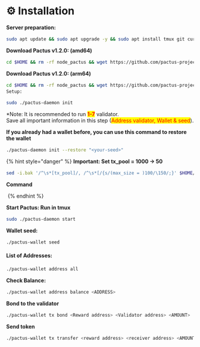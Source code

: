 # ⚙️ Installation

**Server preparation:**

```bash
sudo apt update && sudo apt upgrade -y && sudo apt install tmux git curl -y && sudo apt install make clang pkg-config libssl-dev build-essential -y 
```

**Download Pactus v1.2.0: (amd64)**

```bash
cd $HOME && rm -rf node_pactus && wget https://github.com/pactus-project/pactus/releases/download/v1.2.0/pactus-cli_1.2.0_linux_amd64.tar.gz && tar -xzf pactus-cli_1.2.0_linux_amd64.tar.gz && rm -rf pactus-cli_1.2.0_linux_amd64.tar.gz && mv pactus-cli_1.2.0 node_pactus && cd node_pactus
```

**Download Pactus v1.2.0: (arm64)**

```bash
cd $HOME && rm -rf node_pactus && wget https://github.com/pactus-project/pactus/releases/download/v1.2.0/pactus-cli_1.2.0_linux_arm64.tar.gz && tar -xzf pactus-cli_1.2.0_linux_arm64.tar.gz && rm -rf pactus-cli_1.2.0_linux_arm64.tar.gz && mv pactus-cli_1.2.0 node_pactus && cd node_pactus
Setup:
```

```bash
sudo ./pactus-daemon init
```

\*Note: It is recommended to run <mark style="color:red;">**1-7**</mark> validator.\
Save all important information in this step (<mark style="color:red;">Address validator, Wallet & seed</mark>).

**If you already had a wallet before, you can use this command to restore the wallet**

```bash
./pactus-daemon init --restore "<your-seed>"
```

{% hint style="danger" %}
**Important: Set tx\_pool = 1000 -> 50**

```bash
sed -i.bak '/^\s*[tx_pool]/, /^\s*[/{s/(max_size = )100/\150/;}' $HOME/pactus/config.toml
```

**Command**

<img src="../../.gitbook/assets/Ảnh màn hình 2024-05-26 lúc 10.26.31.png" alt="" data-size="original">
{% endhint %}

**Start Pactus: Run in tmux**

```bash
sudo ./pactus-daemon start
```

**Wallet seed:**

```bash
./pactus-wallet seed
```

#### List of Addresses: <a href="#list-of-addresses" id="list-of-addresses"></a>

```bash
./pactus-wallet address all
```

**Check Balance:**

```bash
./pactus-wallet address balance <ADDRESS>
```

**Bond to the validator**

```bash
./pactus-wallet tx bond <Reward address> <Validator address> <AMOUNT>
```

**Send token**

```bash
./pactus-wallet tx transfer <reward address> <receiver address> <AMOUNT>
```
